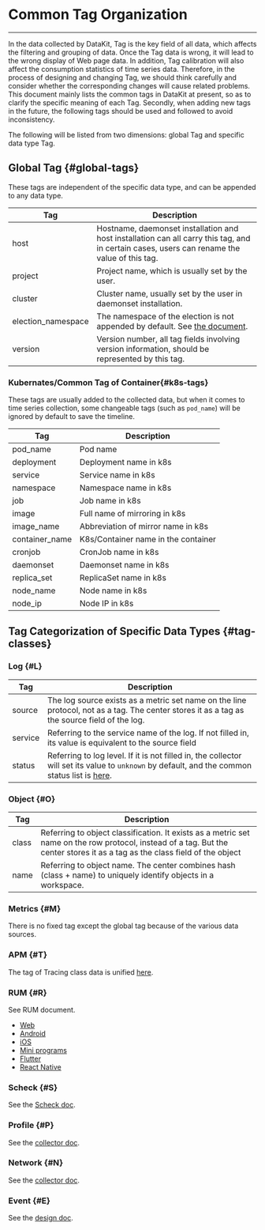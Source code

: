 # Common Tag Organization
---

In the data collected by DataKit, Tag is the key field of all data, which affects the filtering and grouping of data. Once the Tag data is wrong, it will lead to the wrong display of Web page data. In addition, Tag calibration will also affect the consumption statistics of time series data. Therefore, in the process of designing and changing Tag, we should think carefully and consider whether the corresponding changes will cause related problems. This document mainly lists the common tags in DataKit at present, so as to clarify the specific meaning of each Tag. Secondly, when adding new tags in the future, the following tags should be used and followed to avoid inconsistency.

The following will be listed from two dimensions: global Tag and specific data type Tag.

## Global Tag {#global-tags}

These tags are independent of the specific data type, and can be appended to any data type.

| Tag                | Description                                                                                                |
| ---                | ---                                                                                                 |
| host               | Hostname, daemonset installation and host installation can all carry this tag, and in certain cases, users can rename the value of this tag. |
| project            | Project name, which is usually set by the user.                                                                          |
| cluster            | Cluster name, usually set by the user in daemonset installation.                                                         |
| election_namespace | The namespace of the election is not appended by default. See [the document](datakit-daemonset-deploy.md#env-elect).                   |
| version            | Version number, all tag fields involving version information, should be represented by this tag.                                          |

### Kubernates/Common Tag of Container{#k8s-tags}

These tags are usually added to the collected data, but when it comes to time series collection, some changeable tags (such as `pod_name`) will be ignored by default to save the timeline.

| Tag            | Description                    |
| ---            | ---                     |
| pod_name       | Pod name               |
| deployment     | Deployment name in k8s |
| service        | Service name in k8s    |
| namespace      | Namespace name in k8s  |
| job            | Job name in k8s        |
| image          | Full name of mirroring in k8s    |
| image_name     | Abbreviation of mirror name in k8s        |
| container_name | K8s/Container name in the container      |
| cronjob        | CronJob name in k8s    |
| daemonset      | Daemonset name in k8s  |
| replica_set    | ReplicaSet name in k8s|
| node_name      | Node name in k8s       |
| node_ip        | Node IP in k8s          |

## Tag Categorization of Specific Data Types  {#tag-classes}

### Log {#L}

| Tag                | Description                                                                                                |
| ---                | ---                                                                                                 |
| source | The log source exists as a metric set name on the line protocol, not as a tag. The center stores it as a tag as the source field of the log. |
| service | Referring to the service name of the log. If not filled in, its value is equivalent to the source field |
| status | Referring to log level. If it is not filled in, the collector will set its value to  `unknown` by default, and the common status list is [here](logging.md#status). |

### Object {#O}

| Tag                | Description                                                                                                |
| ---                | ---                                                                                                 |
| class | Referring to object classification. It exists as a metric set name on the row protocol, instead of a tag. But the center stores it as a tag as the class field of the object |
| name | Referring to object name. The center combines hash (class + name) to uniquely identify objects in a workspace. |

### Metrics {#M}

There is no fixed tag except the global tag because of the various data sources.

### APM {#T}

The tag of Tracing class data is unified [here](ddtrace.md#measurements).

### RUM {#R}

See RUM document.

- [Web](../real-user-monitoring/web/app-data-collection.md)
- [Android](../real-user-monitoring/android/app-data-collection.md)
- [iOS](../real-user-monitoring/ios/app-data-collection.md)
- [Mini programs](../real-user-monitoring/miniapp/app-data-collection.md)
- [Flutter](../real-user-monitoring/flutter/app-data-collection.md)
- [React Native](../real-user-monitoring/react-native/app-data-collection.md)

### Scheck {#S}

See the [Scheck doc](../scheck/scheck-how-to.md).

### Profile {#P}

See the [collector doc](profile.md#measurements).

### Network {#N}

See the [collector doc](ebpf.md#measurements).

### Event {#E}

See the [design doc](../events/generating.md).
